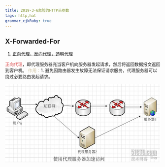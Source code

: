 ```yaml
---
title: 2019-3-6危险的HTTP头参数
tags: http,hat
grammar_cjkRuby: true
---
```


## X-Forwarded-For
 1. [正向代理，反向代理，透明代理](https://blog.51cto.com/z00w00/1031287)
 
 <font color="#db494a">正向代理</font>，即代理服务器充当客户机向服务器发起请求，然后将返回数据报文返回到客户机。
 <font color='#d0c29f'>作用：</font>1. 避免因路由器发生故障无法保证请求服务，代理服务器可以绕过必要路由发起请求。
 
 ![正向代理](https://www.github.com/Merlynr/Markdown/raw/noteImg/小书匠/1551886318563.png)
 